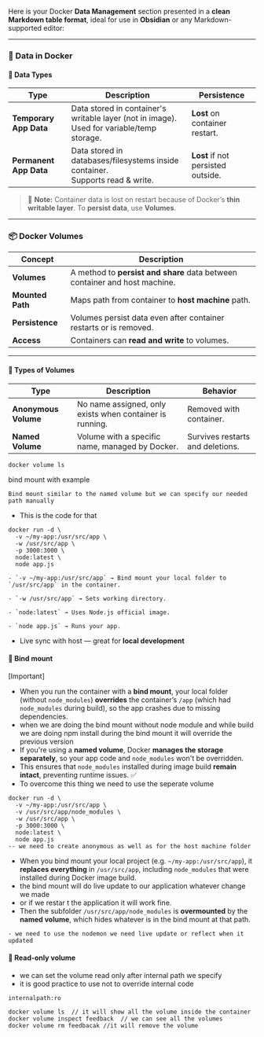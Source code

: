 Here is your Docker **Data Management** section presented in a **clean Markdown table format**, ideal for use in **Obsidian** or any Markdown-supported editor:

---

### 💾 Data in Docker

#### 🔄 Data Types

|Type|Description|Persistence|
|---|---|---|
|**Temporary App Data**|Data stored in container's writable layer (not in image).  <br>Used for variable/temp storage.|**Lost** on container restart.|
|**Permanent App Data**|Data stored in databases/filesystems inside container.  <br>Supports read & write.|**Lost** if not persisted outside.|

> 🧠 **Note:** Container data is lost on restart because of Docker’s **thin writable layer**. To **persist data**, use **Volumes**.

---

### 📦 Docker Volumes

|Concept|Description|
|---|---|
|**Volumes**|A method to **persist and share** data between container and host machine.|
|**Mounted Path**|Maps path from container to **host machine** path.|
|**Persistence**|Volumes persist data even after container restarts or is removed.|
|**Access**|Containers can **read and write** to volumes.|

---

#### 📁 Types of Volumes

|Type|Description|Behavior|
|---|---|---|
|**Anonymous Volume**|No name assigned, only exists when container is running.|Removed with container.|
|**Named Volume**|Volume with a specific name, managed by Docker.|Survives restarts and deletions.|

```
docker volume ls
```

bind mount with example
```
Bind mount similar to the named volume but we can specify our needed path manually
```

- This is the code for that
```
docker run -d \
  -v ~/my-app:/usr/src/app \
  -w /usr/src/app \
  -p 3000:3000 \
  node:latest \
  node app.js

```

```
- `-v ~/my-app:/usr/src/app` → Bind mount your local folder to `/usr/src/app` in the container.
    
- `-w /usr/src/app` → Sets working directory.
    
- `node:latest` → Uses Node.js official image.
    
- `node app.js` → Runs your app.
```
- Live sync with host — great for **local development**

#### 📁 Bind mount
[Important]
- When you run the container with a **bind mount**, your local folder (without `node_modules`) **overrides** the container’s `/app` (which had `node_modules` during build), so the app crashes due to missing dependencies.
- when we are doing the bind mount without node module and while build we are doing npm install during the bind mount it will override the previous version
- If you're using a **named volume**, Docker **manages the storage separately**, so your app code and `node_modules` won't be overridden.  
- This ensures that `node_modules` installed during image build **remain intact**, preventing runtime issues. ✅
- To overcome this thing we need to use the seperate volume
```
docker run -d \
  -v ~/my-app:/usr/src/app \
  -v /usr/src/app/node_modules \
  -w /usr/src/app \
  -p 3000:3000 \
  node:latest \
  node app.js
-- we need to create anonymous as well as for the host machine folder
```
- When you bind mount your local project (e.g. `~/my-app:/usr/src/app`), it **replaces everything** in `/usr/src/app`, including `node_modules` that were installed during Docker image build.
- the bind mount will do live update to our application whatever change we made
- or if we restar t the application it will work fine.
- Then the subfolder `/usr/src/app/node_modules` is **overmounted** by the **named volume**, which hides whatever is in the bind mount at that path.
```
- we need to use the nodemon we need live update or reflect when it updated
```

#### 📁 Read-only volume
- we can set the volume read only after internal path we specify
- it is good practice to use not to override internal code
```
internalpath:ro
```
```
docker volume ls  // it will show all the volume inside the container
docker volume inspect feedback  // we can see all the volumes   
docker volume rm feedbacak //it will remove the volume
```
